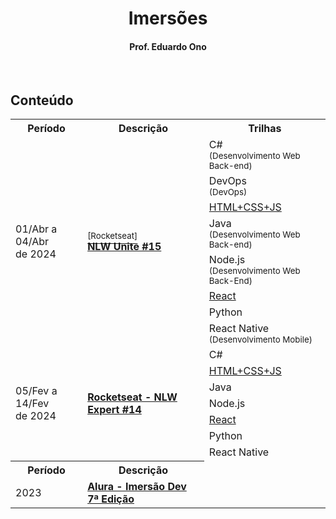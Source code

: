 <h1 align="center">Imersões</h1>

<h4 align="center">Prof. Eduardo Ono</h4>

&nbsp;

## Conteúdo

<table>
  <tr>
    <th>Período</th>
    <th>Descrição</th>
    <th>Trilhas</th>
  </tr>
  <tr>
    <td rowspan="9">01/Abr a 04/Abr<br>de 2024</td>
    <td rowspan="9"><a href="./nlw-unite-15/"><sup>[Rocketseat]</sup><br>
      <strong>NLW Unite #15</strong></a></td>
  </tr>
  <tr>
    <td>C#<br>
      <sup>(Desenvolvimento Web Back-end)</sup>
    </td>
  </tr>
  <tr>
    <td>DevOps<br>
      <sup>(DevOps)</sup>
    </td>
  </tr>
  <tr>
    <td>
      <a href="./nlw-unite-15/html-css-js/">HTML+CSS+JS</a>
    </td>
  </tr>
  <tr>
    <td>
      Java<br>
      <sup>(Desenvolvimento Web Back-end)</sup>
    </td>
  </tr>
  <tr>
    <td>
      Node.js<br>
      <sup>(Desenvolvimento Web Back-End)</sup>
    </td>
  </tr>
  <tr>
    <td><a href="./nlw-expert-14/react/">React</a></td>
  </tr>
  <tr>
    <td>Python</td>
  </tr>
  <tr>
    <td>
      React Native<br>
      <sup>(Desenvolvimento Mobile)</sup>
    </td>
  </tr>
  <tr>
    <td rowspan="8">05/Fev a 14/Fev<br>de 2024</td>
    <td rowspan="8"><a href="./nlw-expert-14/"><strong>Rocketseat - NLW Expert #14</strong></a></td>
  </tr>
  <tr>
    <td>C#</td>
  </tr>
  <tr>
    <td><a href="./nlw-expert-14/html-css-js/">HTML+CSS+JS</a></td>
  </tr>
  <tr>
    <td>Java</td>
  </tr>
  <tr>
    <td>Node.js</td>
  </tr>
  <tr>
    <td><a href="./nlw-expert-14/react/">React</a></td>
  </tr>
  <tr>
    <td>Python</td>
  </tr>
  <tr>
    <td>React Native</td>
  </tr>
  <tr>
    <th>Período</th>
    <th>Descrição</th>
  </tr>
  <tr>
    <td>2023</td>
    <td><a href="./alura-imersao-dev-07/"><strong>Alura - Imersão Dev 7ª Edição</strong></a></td>
  </tr>
</table>

&nbsp;
